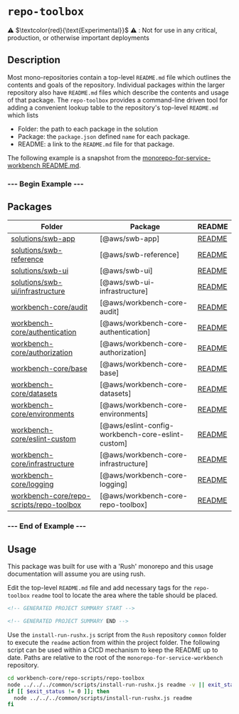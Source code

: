 # `repo-toolbox`

⚠️ $\textcolor{red}{\text{Experimental}}$ ⚠️ : Not for use in any critical, production, or otherwise important deployments

## Description
Most mono-repositories contain a top-level `README.md` file which outlines the contents and goals of the repository. Individual packages within the larger repository also have `README.md` files which describe the contents and usage of that package. The `repo-toolbox` provides a command-line driven tool for adding a convenient lookup table to the repository's top-level `README.md` which lists
- Folder: the path to each package in the solution
- Package: the `package.json` defined `name` for each package.
- README: a link to the `README.md` file for that package.

The following example is a snapshot from the [monorepo-for-service-workbench README.md](https://github.com/awslabs/monorepo-for-service-workbench/blob/main/README.md).

### --- Begin Example ---
<!-- GENERATED PROJECT SUMMARY START -->

## Packages

<!-- the table below was generated using the ./repo-scripts/repo-toolbox script -->

| Folder | Package | README |
| ------ | ------- | ------ |
| [solutions/swb-app](./solutions/swb-app/) | [@aws/swb-app] | [README](./solutions/swb-app/README.md)
| [solutions/swb-reference](./solutions/swb-reference/) | [@aws/swb-reference] | [README](./solutions/swb-reference/README.md)
| [solutions/swb-ui](./solutions/swb-ui/) | [@aws/swb-ui] | [README](./solutions/swb-ui/README.md)
| [solutions/swb-ui/infrastructure](./solutions/swb-ui/infrastructure/) | [@aws/swb-ui-infrastructure] | [README](./solutions/swb-ui/infrastructure/README.md)
| [workbench-core/audit](./workbench-core/audit/) | [@aws/workbench-core-audit] | [README](./workbench-core/audit/README.md)
| [workbench-core/authentication](./workbench-core/authentication/) | [@aws/workbench-core-authentication] | [README](./workbench-core/authentication/README.md)
| [workbench-core/authorization](./workbench-core/authorization/) | [@aws/workbench-core-authorization] | [README](./workbench-core/authorization/README.md)
| [workbench-core/base](./workbench-core/base/) | [@aws/workbench-core-base] | [README](./workbench-core/base/README.md)
| [workbench-core/datasets](./workbench-core/datasets/) | [@aws/workbench-core-datasets] | [README](./workbench-core/datasets/README.md)
| [workbench-core/environments](./workbench-core/environments/) | [@aws/workbench-core-environments] | [README](./workbench-core/environments/README.md)
| [workbench-core/eslint-custom](./workbench-core/eslint-custom/) | [@aws/eslint-config-workbench-core-eslint-custom] | [README](./workbench-core/eslint-custom/README.md)
| [workbench-core/infrastructure](./workbench-core/infrastructure/) | [@aws/workbench-core-infrastructure] | [README](./workbench-core/infrastructure/README.md)
| [workbench-core/logging](./workbench-core/logging/) | [@aws/workbench-core-logging] | [README](./workbench-core/logging/README.md)
| [workbench-core/repo-scripts/repo-toolbox](./workbench-core/repo-scripts/repo-toolbox/) | [@aws/workbench-core-repo-toolbox] | [README](./workbench-core/repo-scripts/repo-toolbox/README.md)
<!-- GENERATED PROJECT SUMMARY END -->

### --- End of Example ---

## Usage
This package was built for use with a 'Rush' monorepo and this usage documentation will assume you are using rush.

Edit the top-level `README.md` file and add necessary tags for the `repo-toolbox` `readme` tool to locate the area where the table should be placed.

```md
<!-- GENERATED PROJECT SUMMARY START -->

<!-- GENERATED PROJECT SUMMARY END -->
```

Use the `install-run-rushx.js` script from the `Rush` repository `common` folder to execute the `readme` action from within the project folder. The following script can be used within a CICD mechanism to keep the README up to date. Paths are relative to the root of the `monorepo-for-service-workbench` repository.

```bash
cd workbench-core/repo-scripts/repo-toolbox
node ../../../common/scripts/install-run-rushx.js readme -v || exit_status=$?
if [[ $exit_status != 0 ]]; then
  node ../../../common/scripts/install-run-rushx.js readme
fi
```